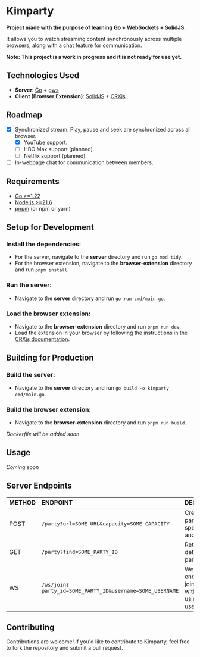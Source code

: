# Kimparty
**Project made with the purpose of learning [Go](https://golang.org/) + WebSockets + [SolidJS](https://solidjs.com/).**

It allows you to watch streaming content synchronously across multiple browsers, along with a chat feature for communication.

**Note: This project is a work in progress and it is not ready for use yet.**

## Technologies Used
- **Server**: [Go](https://golang.org/) + [gws](https://github.com/lxzan/gws)
- **Client (Browser Extension)**: [SolidJS](https://solidjs.com/) + [CRXjs](https://crxjs.dev/vite-plugin)

## Roadmap
- [x] Synchronized stream. Play, pause and seek are synchronized across all browser.
    - [X] YouTube support.
    - [ ] HBO Max support (planned).
    - [ ] Netflix support (planned).
- [ ] In-webpage chat for communication between members.

## Requirements
- [Go >=1.22](https://golang.org/)
- [Node.js >=21.6](https://nodejs.org/)
- [pnpm](https://pnpm.io/) (or npm or yarn)

## Setup for Development
### Install the dependencies:
- For the server, navigate to the **server** directory and run `go mod tidy`.
- For the browser extension, navigate to the **browser-extension** directory and run `pnpm install`.

### Run the server:
- Navigate to the **server** directory and run `go run cmd/main.go`.

### Load the browser extension:
- Navigate to the **browser-extension** directory and run `pnpm run dev`.
- Load the extension in your browser by following the instructions in the [CRXjs documentation](https://crxjs.dev/vite-plugin/getting-started/solid/dev-basics).

## Building for Production
### Build the server:
- Navigate to the **server** directory and run `go build -o kimparty cmd/main.go`.
### Build the browser extension:
- Navigate to the **browser-extension** directory and run `pnpm run build`.

*Dockerfile will be added soon*

## Usage
*Coming soon*

## Server Endpoints
| METHOD   |                      ENDPOINT                            |                              DESCRIPTION                           |
|----------|:---------------------------------------------------------|:-------------------------------------------------------------------|
| POST     |`/party?url=SOME_URL&capacity=SOME_CAPACITY`              | Creates a new party with specified URL and capacity.               |
| GET      |`/party?find=SOME_PARTY_ID`                               | Retrieves details of a party by its ID.                            |
| WS       |`/ws/join?party_id=SOME_PARTY_ID&username=SOME_USERNAME`  | WebSocket endpoint to join a party with given ID using a username. |

## Contributing
Contributions are welcome! If you'd like to contribute to Kimparty, feel free to fork the repository and submit a pull request.
